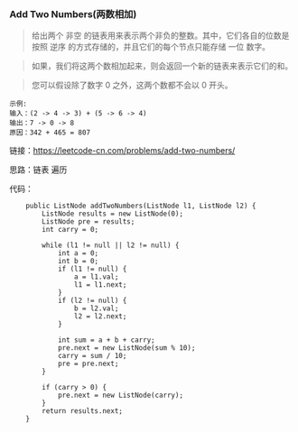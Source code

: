 ### Add Two Numbers(两数相加)

> 给出两个 非空 的链表用来表示两个非负的整数。其中，它们各自的位数是按照 逆序 的方式存储的，并且它们的每个节点只能存储 一位 数字。
  
> 如果，我们将这两个数相加起来，则会返回一个新的链表来表示它们的和。
  
> 您可以假设除了数字 0 之外，这两个数都不会以 0 开头。
  
```
示例:
输入：(2 -> 4 -> 3) + (5 -> 6 -> 4)
输出：7 -> 0 -> 8
原因：342 + 465 = 807
```

链接：https://leetcode-cn.com/problems/add-two-numbers/

思路：链表 遍历

代码：
```
    public ListNode addTwoNumbers(ListNode l1, ListNode l2) {
        ListNode results = new ListNode(0);
        ListNode pre = results;
        int carry = 0;

        while (l1 != null || l2 != null) {
            int a = 0;
            int b = 0;
            if (l1 != null) {
                a = l1.val;
                l1 = l1.next;
            }
            if (l2 != null) {
                b = l2.val;
                l2 = l2.next;
            }

            int sum = a + b + carry;
            pre.next = new ListNode(sum % 10);
            carry = sum / 10;
            pre = pre.next;
        }

        if (carry > 0) {
            pre.next = new ListNode(carry);
        }
        return results.next;
    }
```
